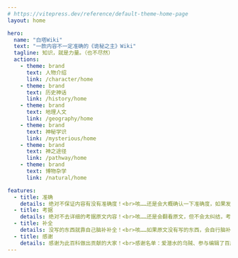 ```yaml
---
# https://vitepress.dev/reference/default-theme-home-page
layout: home

hero:
  name: "白塔Wiki"
  text: "一款内容不一定准确的《诡秘之主》Wiki"
  tagline: 知识，就是力量。（也不尽然）
  actions:
    - theme: brand
      text: 人物介绍
      link: /character/home
    - theme: brand
      text: 历史神话
      link: /history/home
    - theme: brand
      text: 地理人文
      link: /geography/home
    - theme: brand
      text: 神秘学识
      link: /mysterious/home
    - theme: brand
      text: 神之途径
      link: /pathway/home
    - theme: brand
      text: 博物杂学
      link: /natural/home

features:
  - title: 准确
    details: 绝对不保证内容有没有准确度！<br>咳……还是会大概确认一下准确度，如果发现有什么不对的东西，可以去联络站主塔小姐。
  - title: 考据
    details: 绝对不去详细的考据原文内容！<br>咳……还是会翻看原文，但不会太纠结，考据是伪命题，因此会根据理解进行一定的修改。
  - title: 补全
    details: 没写的东西就靠自己脑补补全！<br>咳……如果原文没有写的东西，会自行脑补补全，如果你有更好的想法可以提供给塔小姐。
  - title: 感谢
    details: 感谢为此百科做出贡献的大家！<br>感谢名单：爱潜水的乌贼、参与编辑了百度百科及其他相关Wiki的网友们、塔小姐，为塔小姐提供想法的群友。
---
```


